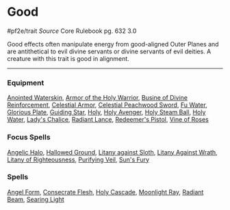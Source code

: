 # Good
#pf2e/trait 
*Source* Core Rulebook pg. 632 3.0

Good effects often manipulate energy from good-aligned Outer Planes and are antithetical to evil divine servants or divine servants of evil deities. A creature with this trait is good in alignment.

---

### Equipment
[Anointed Waterskin](Anointed%20Waterskin), [Armor of the Holy Warrior](Armor%20of%20the%20Holy%20Warrior), [Busine of Divine Reinforcement](Busine%20of%20Divine%20Reinforcement), [Celestial Armor](Celestial%20Armor), [Celestial Peachwood Sword](Celestial%20Peachwood%20Sword), [Fu Water](Fu%20Water), [Glorious Plate](Glorious%20Plate), [Guiding Star](Guiding%20Star.md), [Holy](Holy), [Holy Avenger](Holy%20Avenger), [Holy Steam Ball](Holy%20Steam%20Ball), [Holy Water](Holy%20Water.md), [Lady's Chalice](Lady's%20Chalice), [Radiant Lance](Radiant%20Lance), [Redeemer's Pistol](Redeemer's%20Pistol), [Vine of Roses](Vine%20of%20Roses)

### Focus Spells
[Angelic Halo](Angelic%20Halo.md), [Hallowed Ground](Hallowed%20Ground.md), [Litany against Sloth](Litany%20against%20Sloth.md), [Litany Against Wrath](Litany%20Against%20Wrath.md), [Litany of Righteousness](Litany%20of%20Righteousness.md), [Purifying Veil](Purifying%20Veil.md), [Sun's Fury](Sun's%20Fury.md)

### Spells
[Angel Form](Angel%20Form.md), [Consecrate Flesh](Consecrate%20Flesh.md), [Holy Cascade](Holy%20Cascade.md), [Moonlight Ray](Moonlight%20Ray.md), [Radiant Beam](Radiant%20Beam.md), [Searing Light](Searing%20Light.md)